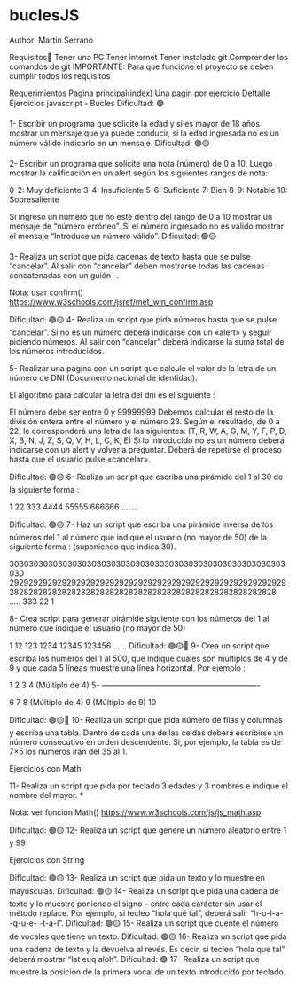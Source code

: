 # buclesJS


Author: Martin Serrano

Requisitos👀
Tener una PC
Tener internet
Tener instalado git
Comprender los comandos de git
IMPORTANTE: Para que funcione el proyecto se deben cumplir todos los requisitos

Requerimientos
Pagina principal(index)
Una pagin por ejercicio
Dettalle
Ejercicios javascript - Bucles
Dificultad:  🟢

1- Escribir un programa que solicite la edad y si es mayor de 18 años mostrar un mensaje que ya puede conducir, si la edad ingresada no es un número válido indicarlo en un mensaje.
Dificultad:  🟢🟡

2- Escribir un programa que solicite una nota (número) de 0  a 10. Luego mostrar la calificación en un alert según los siguientes rangos de nota:

0-2: Muy deficiente
3-4: Insuficiente
5-6: Suficiente
7: Bien
8-9: Notable
10: Sobresaliente

Si ingreso un número que no esté dentro del rango de 0 a 10 mostrar un mensaje de “número erróneo”. Si el número ingresado no es válido mostrar el mensaje “Introduce un número válido”.
Dificultad:  🟢🟡
 
3- Realiza un script que pida cadenas de texto  hasta que se pulse “cancelar”. Al salir con “cancelar” deben mostrarse todas las cadenas concatenadas con un guión -.

Nota: usar confirm() https://www.w3schools.com/jsref/met_win_confirm.asp

Dificultad:  🟢🟡
4- Realiza un script que pida números hasta que se pulse “cancelar”. Si no es un número deberá indicarse con un «alert» y seguir pidiendo números. Al salir con “cancelar” deberá indicarse la suma total de los números introducidos.

5- Realizar una página con un script que calcule el valor de la letra de un número de DNI (Documento nacional de identidad).

El algoritmo para calcular la letra del dni es el siguiente :

El número debe ser entre 0 y 99999999
Debemos calcular el resto de la división entera entre el número y el número 23.
Según el resultado, de 0 a 22, le corresponderá una letra de las siguientes:  (T, R, W, A, G, M, Y, F, P, D, X, B, N, J, Z, S, Q, V, H, L, C, K, E) 
Si lo introducido no es un número deberá indicarse con un alert y volver a preguntar.
Deberá de repetirse el proceso hasta que el usuario pulse «cancelar».

Dificultad:  🟢🟡
6- Realiza un script que escriba una pirámide del 1 al 30 de la siguiente forma :

1
22
333
4444
55555
666666
…….

Dificultad:  🟢🟡
7- Haz un script que escriba una pirámide inversa de los números del 1 al número que indique el usuario (no mayor de 50)  de la siguiente forma : (suponiendo que indica 30).

303030303030303030303030303030303030303030303030303030303030
2929292929292929292929292929292929292929292929292929292929
28282828282828282828282828282828282828282828282828282828
…..
333
22
1

8- Crea script para generar pirámide siguiente con los números del 1 al número que indique el usuario (no mayor de 50) 

1
12
123
1234
12345
123456
……
Dificultad:  🟢🟡🔴
9- Crea un script que escriba los números del 1 al 500, que indique cuáles son múltiplos de 4 y de 9 y que cada 5 líneas muestre una línea horizontal. Por ejemplo :

1
2
3
4 (Múltiplo de 4)
5-
————————————————————-

6
7
8 (Múltiplo de 4)
9 (Múltiplo de 9)
10

Dificultad:  🟢🟡🔴
10- Realiza un script que pida número de filas y columnas y escriba una tabla. Dentro de cada una de las celdas deberá escribirse un número consecutivo en orden descendente. Si, por ejemplo, la tabla es de 7×5 los números irán del 35 al 1.

Ejercicios con Math

11- Realiza un script que pida por teclado 3 edades y 3 nombres e indique el nombre del mayor. *

Nota: ver funcion Math() https://www.w3schools.com/js/js_math.asp

Dificultad:  🟢🟡
12- Realiza un script que genere un número aleatorio entre 1 y 99

Ejercicios con String


Dificultad:  🟢🟡
13- Realiza un script que pida un texto y lo muestre en mayúsculas.
Dificultad:  🟢🟡
14- Realiza un script que pida una cadena de texto y lo muestre poniendo el signo – entre cada carácter sin usar el método replace. Por ejemplo, si tecleo “hola qué tal”, deberá salir “h-o-l-a- -q-u-e- -t-a-l”.
Dificultad:  🟢🟡
15- Realiza un script que cuente el número de vocales que tiene un texto.
Dificultad:  🟢🟡
16- Realiza un script que pida una cadena de texto y la devuelva al revés. Es decir, si tecleo “hola que tal” deberá mostrar “lat euq aloh”.
Dificultad:  🟢
17- Realiza un script que muestre la posición de la primera vocal de un texto introducido por teclado.

